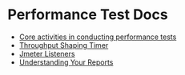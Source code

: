 # Performance Test Docs

* [Core activities in conducting performance tests](core-activities-in-conducting-performance-tests/index.md)
* [Throughput Shaping Timer](throughput-shaping-timer.md)
* [Jmeter Listeners](jmeter-listeners/index.md)
* [Understanding Your Reports](understanding-your-reports/index.md)